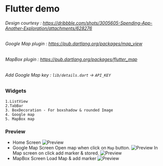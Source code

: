 # Flutter demo

###### Design courtesy : https://dribbble.com/shots/3005605-Spending-App-Another-Exploration/attachments/628276
###### Google Map plugin : https://pub.dartlang.org/packages/map_view
###### MapBox plugin : https://pub.dartlang.org/packages/flutter_map

###### Add Google Map key : `lib/details.dart` -> `API_KEY`

### Widgets
    1.ListView
    2.TabBar
    3. BoxDecoration - For boxshadow & rounded Image
    4. Google map
    5. MapBox map
### Preview
- Home Screen
    ![Preview](http://demo.hupp.in/hupp-files/demo1.gif)
- Google Map Screen
    Open map when click on `Map` button.
    ![Preview](http://demo.hupp.in/hupp-files/map1.png)
    In Map screen on click add marker & stored.
    ![Preview](http://demo.hupp.in/hupp-files/map3.png)
- MapBox Screen
    Load Map & add marker
    ![Preview](http://demo.hupp.in/hupp-files/map2.png)



